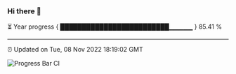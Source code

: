 ### Hi there 👋

⏳ Year progress { █████████████████████████▁▁▁▁▁ } 85.41 %

---

⏰ Updated on Tue, 08 Nov 2022 18:19:02 GMT

![Progress Bar CI](https://github.com/liununu/liununu/workflows/Progress%20Bar%20CI/badge.svg)
